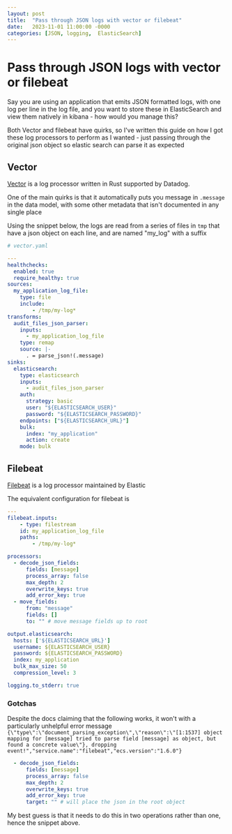 ```yaml
---
layout: post
title:  "Pass through JSON logs with vector or filebeat"
date:   2023-11-01 11:00:00 -0000
categories: [JSON, logging,  ElasticSearch]
---
```

# Pass through JSON logs with vector or filebeat

Say you are using an application that emits JSON formatted logs, with one log per line in the log file, and you want to store these in ElasticSearch and view them natively in kibana - how would you manage this?

Both Vector and filebeat have quirks, so I've written this guide on how I got these log processors to perform as I wanted - just passing through the original json object so elastic search can parse it as expected

## Vector

[Vector](https://vector.dev/docs/) is a log processor written in Rust supported by Datadog.

One of the main quirks is that it automatically puts you message in `.message` in the data model, with some other metadata that isn't documented in any single place

Using the snippet below, the logs are read from a series of files in `tmp` that have a json object on each line, and are named "my_log" with a suffix

```yaml
# vector.yaml

---
healthchecks:
  enabled: true
  require_healthy: true
sources:
  my_application_log_file:
    type: file
    include:
        - /tmp/my-log*
transforms:
  audit_files_json_parser:
    inputs:
      - my_application_log_file
    type: remap
    source: |-
      . = parse_json!(.message)
sinks:
  elasticsearch:
    type: elasticsearch
    inputs:
      - audit_files_json_parser
    auth:
      strategy: basic
      user: "${ELASTICSEARCH_USER}"
      password: "${ELASTICSEARCH_PASSWORD}"
    endpoints: ["${ELASTICSEARCH_URL}"]
    bulk:
      index: "my_application"
      action: create
    mode: bulk
```

## Filebeat

[Filebeat](https://www.elastic.co/guide/en/beats/filebeat/current/index.html) is a log processor maintained by Elastic

The equivalent configuration for filebeat is

```yaml
---
filebeat.inputs:
    - type: filestream
    id: my_application_log_file
    paths:
        - /tmp/my-log*

processors:
  - decode_json_fields:
      fields: [message]
      process_array: false
      max_depth: 2
      overwrite_keys: true
      add_error_key: true
  - move_fields:
      from: "message"
      fields: []
      to: "" # move message fields up to root

output.elasticsearch:
  hosts: ['${ELASTICSEARCH_URL}']
  username: ${ELASTICSEARCH_USER}
  password: ${ELASTICSEARCH_PASSWORD}
  index: my_application
  bulk_max_size: 50
  compression_level: 3

logging.to_stderr: true


```

### Gotchas

Despite the docs claiming that the following works, it won't with a particularly unhelpful error message `{\"type\":\"document_parsing_exception\",\"reason\":\"[1:1537] object mapping for [message] tried to parse field [message] as object, but found a concrete value\"}, dropping event!","service.name":"filebeat","ecs.version":"1.6.0"}`

```yaml
  - decode_json_fields:
      fields: [message]
      process_array: false
      max_depth: 2
      overwrite_keys: true
      add_error_key: true
      target: "" # will place the json in the root object
```

My best guess is that it needs to do this in two operations rather than one, hence the snippet above.
